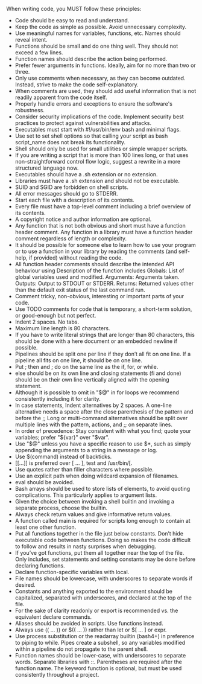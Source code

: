 When writing code, you MUST follow these principles:

- Code should be easy to read and understand.
- Keep the code as simple as possible. Avoid unnecessary complexity.
- Use meaningful names for variables, functions, etc. Names should reveal intent.
- Functions should be small and do one thing well. They should not exceed a few lines.
- Function names should describe the action being performed.
- Prefer fewer arguments in functions. Ideally, aim for no more than two or three.
- Only use comments when necessary, as they can become outdated. Instead, strive to make the code self-explanatory.
- When comments are used, they should add useful information that is not readily apparent from the code itself.
- Properly handle errors and exceptions to ensure the software's robustness.
- Consider security implications of the code. Implement security best practices to protect against vulnerabilities and attacks.
- Executables must start with #!/usr/bin/env bash and minimal flags.
- Use set to set shell options so that calling your script as bash script_name does not break its functionality.
- Shell should only be used for small utilities or simple wrapper scripts.
- If you are writing a script that is more than 100 lines long, or that uses non-straightforward control flow logic, suggest a rewrite in a more structured language now.
- Executables should have a .sh extension or no extension.
- Libraries must have a .sh extension and should not be executable.
- SUID and SGID are forbidden on shell scripts.
- All error messages should go to STDERR.
- Start each file with a description of its contents.
- Every file must have a top-level comment including a brief overview of its contents.
- A copyright notice and author information are optional.
- Any function that is not both obvious and short must have a function header comment. Any function in a library must have a function header comment regardless of length or complexity.
- It should be possible for someone else to learn how to use your program or to use a function in your library by reading the comments (and self-help, if provided) without reading the code.
- All function header comments should describe the intended API behaviour using Description of the function includes Globals: List of global variables used and modified. Arguments: Arguments taken. Outputs: Output to STDOUT or STDERR. Returns: Returned values other than the default exit status of the last command run.
- Comment tricky, non-obvious, interesting or important parts of your code.
- Use TODO comments for code that is temporary, a short-term solution, or good-enough but not perfect.
- Indent 2 spaces. No tabs.
- Maximum line length is 80 characters.
- If you have to write literal strings that are longer than 80 characters, this should be done with a here document or an embedded newline if possible.
- Pipelines should be split one per line if they don’t all fit on one line. If a pipeline all fits on one line, it should be on one line.
- Put ; then and ; do on the same line as the if, for, or while.
- else should be on its own line and closing statements (fi and done) should be on their own line vertically aligned with the opening statement.
- Although it is possible to omit in "$@" in for loops we recommend consistently including it for clarity.
- In case statements, Indent alternatives by 2 spaces. A one-line alternative needs a space after the close parenthesis of the pattern and before the ;; Long or multi-command alternatives should be split over multiple lines with the pattern, actions, and ;; on separate lines.
- In order of precedence: Stay consistent with what you find; quote your variables; prefer "${var}" over "$var".
- Use "$@" unless you have a specific reason to use $\*, such as simply appending the arguments to a string in a message or log.
- Use $(command) instead of backticks.
- [[…]] is preferred over [ … ], test and /usr/bin/[.
- Use quotes rather than filler characters where possible.
- Use an explicit path when doing wildcard expansion of filenames.
- eval should be avoided.
- Bash arrays should be used to store lists of elements, to avoid quoting complications. This particularly applies to argument lists.
- Given the choice between invoking a shell builtin and invoking a separate process, choose the builtin.
- Always check return values and give informative return values.
- A function called main is required for scripts long enough to contain at least one other function.
- Put all functions together in the file just below constants. Don’t hide executable code between functions. Doing so makes the code difficult to follow and results in nasty surprises when debugging.
- If you’ve got functions, put them all together near the top of the file. Only includes, set statements and setting constants may be done before declaring functions.
- Declare function-specific variables with local.
- File names should be lowercase, with underscores to separate words if desired.
- Constants and anything exported to the environment should be capitalized, separated with underscores, and declared at the top of the file.
- For the sake of clarity readonly or export is recommended vs. the equivalent declare commands.
- Aliases should be avoided in scripts. Use functions instead.
- Always use (( … )) or $(( … )) rather than let or $[ … ] or expr.
- Use process substitution or the readarray builtin (bash4+) in preference to piping to while. Pipes create a subshell, so any variables modified within a pipeline do not propagate to the parent shell.
- Function names should be lower-case, with underscores to separate words. Separate libraries with ::. Parentheses are required after the function name. The keyword function is optional, but must be used consistently throughout a project.
